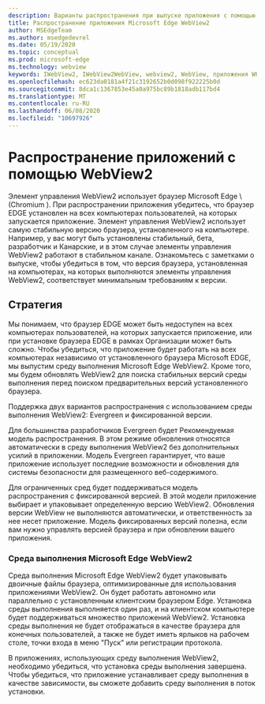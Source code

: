 ```yaml
---
description: Варианты распространения при выпуске приложения с помощью Microsoft Edge WebView2
title: Распространение приложения Microsoft Edge WebView2
author: MSEdgeTeam
ms.author: msedgedevrel
ms.date: 05/19/2020
ms.topic: conceptual
ms.prod: microsoft-edge
ms.technology: webview
keywords: IWebView2, IWebView2WebView, webview2, WebView, приложения WPF, WPF, EDGE, ICoreWebView2, ICoreWebView2Host, элемент управления "браузер", HTML Edge
ms.openlocfilehash: ec623da0181a4f21c3192652b0d098f922225b0d
ms.sourcegitcommit: 8dca1c1367853e45a0a975bc89b1818adb117bd4
ms.translationtype: MT
ms.contentlocale: ru-RU
ms.lasthandoff: 06/08/2020
ms.locfileid: "10697926"
---
```

# Распространение приложений с помощью WebView2 

Элемент управления WebView2 использует браузер Microsoft Edge \ (Chromium \). При распространении приложения убедитесь, что браузер EDGE установлен на всех компьютерах пользователей, на которых запускается приложение. Элемент управления WebView2 использует самую стабильную версию браузера, установленного на компьютере. Например, у вас могут быть установлены стабильный, бета, разработчик и Канарские, и в этом случае элементы управления WebView2 работают в стабильном канале. Ознакомьтесь с заметками о выпуске, чтобы убедиться в том, что версия браузера, установленная на компьютерах, на которых выполняются элементы управления WebView2, соответствует минимальным требованиям к версии.

## Стратегия

Мы понимаем, что браузер EDGE может быть недоступен на всех компьютерах пользователей, на которых запускается приложение, или при установке браузера EDGE в рамках Организации может быть сложно. Чтобы убедиться, что приложение будет работать на всех компьютерах независимо от установленного браузера Microsoft EDGE, мы выпустим среду выполнения Microsoft Edge WebView2. Кроме того, мы будем обновлять WebView2 для поиска стабильных версий среды выполнения перед поиском предварительных версий установленного браузера.

Поддержка двух вариантов распространения с использованием среды выполнения WebView2: Evergreen и фиксированной версии.

Для большинства разработчиков Evergreen будет Рекомендуемая модель распространения. В этом режиме обновления относятся автоматически в среду выполнения WebView2 без дополнительных усилий в приложении. Модель Evergreen гарантирует, что ваше приложение использует последние возможности и обновления для системы безопасности для размещенного веб-содержимого.

Для ограниченных сред будет поддерживаться модель распространения с фиксированной версией. В этой модели приложение выбирает и упаковывает определенную версию WebView2. Обновления версии WebView не выполняются автоматически, и ответственность за нее несет приложение. Модель фиксированных версий полезна, если вам нужно управлять версией браузера и при обновлении вашего приложения. 

### Среда выполнения Microsoft Edge WebView2

Среда выполнения Microsoft Edge WebView2 будет упаковывать двоичные файлы браузера, оптимизированные для использования приложениями WebView2. Он будет работать автономно или параллельно с установленным клиентским браузером Edge. Установка среды выполнения выполняется один раз, и на клиентском компьютере будет поддерживаться множество приложений WebView2. Установка среды выполнения не будет отображаться в качестве браузера для конечных пользователей, а также не будет иметь ярлыков на рабочем столе, точки входа в меню "Пуск" или регистрации протокола.

В приложениях, использующих среду выполнения WebView2, необходимо убедиться, что установка среды выполнения завершена. Чтобы убедиться, что приложение устанавливает среду выполнения в качестве зависимости, вы сможете добавить среду выполнения в поток установки. 
